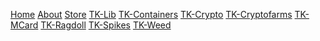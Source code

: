 <a class="btn" name="button" href="#/">Home</a>
<a class="btn" name="button" href="#/about.md">About</a>
<a class="btn" name="button" target="_blank" href="https://buy.tkstudios.store">Store</a>
<a class="btn" name="button" href="#/tk-lib.md">TK-Lib</a>
<a class="btn" name="button" href="#/tk-containers.md">TK-Containers</a>
<a class="btn" name="button" href="#/tk-crypto.md">TK-Crypto</a>
<a class="btn" name="button" href="#/tk-cryptofarms.md">TK-Cryptofarms</a>
<a class="btn" name="button" href="#/tk-mcard.md">TK-MCard</a>
<a class="btn" name="button" href="#/tk-ragdoll.md">TK-Ragdoll</a>
<a class="btn" name="button" href="#/tk-spikes.md">TK-Spikes</a>
<a class="btn" name="button" href="#/tk-weed.md">TK-Weed</a>
